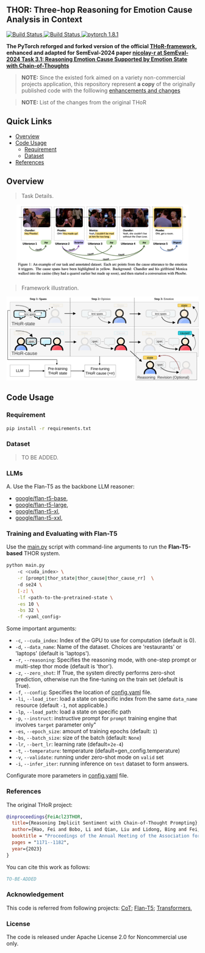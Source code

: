 ## THOR: Three-hop Reasoning for Emotion Cause Analysis in Context
<a href="https://huggingface.co/docs/transformers/model_doc/flan-t5" rel="nofollow">
  <img src="https://img.shields.io/badge/Flan-T5-purple" alt="Build Status">
</a>
<a href="https://huggingface.co/docs/transformers/index" rel="nofollow">
  <img src="https://img.shields.io/badge/transformers-4.24.0-green" alt="Build Status">
</a>
<a href="https://pytorch.org" rel="nofollow">
  <img src="https://img.shields.io/badge/pytorch-1.10.0-orange" alt="pytorch 1.8.1">
</a>


**The PyTorch reforged and forked version of the official 
[THoR-framework](https://github.com/scofield7419/THOR-ISA),
enhanced
and adapted for SemEval-2024 paper 
[nicolay-r at SemEval-2024 Task 3.1: Reasoning Emotion Cause
Supported by Emotion State with Chain-of-Thoughts]()**

> **NOTE:** Since the existed fork aimed on a variety non-commercial projects application, 
> this repository represent **a copy** of the originally published code with the folllowing 
> [enhancements and changes]()

> **NOTE:** List of the changes from the original THoR

## Quick Links
- [Overview](#overview)
- [Code Usage](#code)
  - [Requirement](#requirement)
  - [Dataset](#data)
- [References](#references)  

## Overview<a name="overview" />

> Task Details.

<p align="center">
  <img src="./figures/task.png" width="450"/>
</p>


> Framework illustration.

<p align="center">
  <img src="./figures/framework.png" width="1000"/>
</p>

## Code Usage<a name="code" />

### Requirement<a name="requirement" />

``` bash 
pip install -r requirements.txt
```

### Dataset<a name="data" />

> TO BE ADDED.

### LLMs<a name="llm" />

A. Use the Flan-T5 as the backbone LLM reasoner:
  - [google/flan-t5-base](https://huggingface.co/google/flan-t5-base),  
  - [google/flan-t5-large](https://huggingface.co/google/flan-t5-large), 
  - [google/flan-t5-xl](https://huggingface.co/google/flan-t5-xl),  
  - [google/flan-t5-xxl](https://huggingface.co/google/flan-t5-xxl),  

### Training and Evaluating with Flan-T5<a name="runt5" />

Use the [main.py](main.py) script with command-line arguments to run the 
**Flan-T5-based** THOR system. 


```bash
python main.py 
    -c <cuda_index> \
    -r [prompt|thor_state|thor_cause|thor_cause_rr]  \ 
    -d se24 \
    [-z] \
    -lf <path-to-the-pretrained-state \
    -es 10 \
    -bs 32 \
    -f <yaml_config> 
```
Some important arguments:

* `-c`, `--cuda_index`: Index of the GPU to use for computation (default is 0).
* `-d`, `--data_name`: Name of the dataset. Choices are 'restaurants' or 'laptops' (default is 'laptops').
* `-r`, `--reasoning`: Specifies the reasoning mode, with one-step prompt or multi-step thor mode (default is 'thor').
* `-z`, `--zero_shot`: If True, the system directly performs zero-shot prediction, otherwise run the fine-tuning on the train set (default is True).
* `-f`, `--config`: Specifies the location of [config.yaml](config/config.yaml) file.
* `-li`, `--load_iter`: load a state on specific index from the same `data_name` resource (default `-1`, not applicable.)
* `-lp`, `--load_path`: load a state on specific path
* `-p`, `--instruct`: instructive prompt for `prompt` training engine that involves `target` parameter only"
* `-es`, `--epoch_size`: amount of training epochs (default: `1`)
* `-bs`, `--batch_size`: size of the batch (default: `None`)
* `-lr`, `--bert_lr`: learning rate (default=`2e-4`)
* `-t`, `--temperature`: temperature (default=gen_config.temperature)
* `-v`, `--validate`: running under zero-shot mode on `valid` set
* `-i`, `--infer_iter`: running inference on `test` dataset to form answers.

Configurate more parameters in [config.yaml](config/config.yaml) file.


### References

The original THoR project:
```bibtex
@inproceedings{FeiAcl23THOR,
  title={Reasoning Implicit Sentiment with Chain-of-Thought Prompting},
  author={Hao, Fei and Bobo, Li and Qian, Liu and Lidong, Bing and Fei, Li and Tat-Seng, Chua},
  booktitle = "Proceedings of the Annual Meeting of the Association for Computational Linguistics",
  pages = "1171--1182",
  year={2023}
}
```

You can cite this work as follows:
```bibtex
TO-BE-ADDED
```

### Acknowledgement

This code is referred from following projects:
[CoT](https://arxiv.org/abs/2201.11903); 
[Flan-T5](https://huggingface.co/docs/transformers/model_doc/flan-t5);
[Transformers](https://github.com/huggingface/transformers),

### License

The code is released under Apache License 2.0 for Noncommercial use only. 

